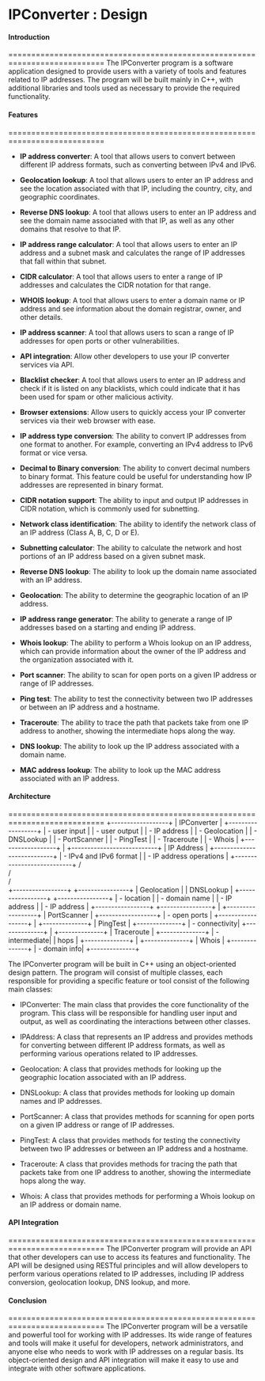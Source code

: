 # IPConverter : Design 

#### **Introduction**
===========================================================================
The IPConverter program is a software application designed to provide users with a variety of tools and features related to IP addresses. The program will be built mainly in C++, with additional libraries and tools used as necessary to provide the required functionality.

#### **Features**
===========================================================================
* **IP address converter**: 
  A tool that allows users to convert between different IP address formats, such as converting between IPv4 and IPv6.

* **Geolocation lookup**: 
  A tool that allows users to enter an IP address and see the location associated with that IP, including the country, city, and geographic coordinates.

* **Reverse DNS lookup**: 
  A tool that allows users to enter an IP address and see the domain name associated with that IP, as well as any other domains that resolve to that IP.

* **IP address range calculator**: 
  A tool that allows users to enter an IP address and a subnet mask and calculates the range of IP addresses that fall within that subnet.

* **CIDR calculator**: 
  A tool that allows users to enter a range of IP addresses and calculates the CIDR notation for that range.

* **WHOIS lookup**:
   A tool that allows users to enter a domain name or IP address and see information about the domain registrar, owner, and other details.

* **IP address scanner**: 
  A tool that allows users to scan a range of IP addresses for open ports or other vulnerabilities.

* **API integration**: 
  Allow other developers to use your IP converter services via API.

* **Blacklist checker**: 
  A tool that allows users to enter an IP address and check if it is listed on any blacklists, which could indicate that it has been used for spam or other malicious activity.

* **Browser extensions**: 
  Allow users to quickly access your IP converter services via their web browser with ease.

* **IP address type conversion**: 
  The ability to convert IP addresses from one format to another. For example, converting an IPv4 address to IPv6 format or vice versa.

* **Decimal to Binary conversion**: 
  The ability to convert decimal numbers to binary format. This feature could be useful for understanding how IP addresses are represented in binary format.

* **CIDR notation support**: 
  The ability to input and output IP addresses in CIDR notation, which is commonly used for subnetting.

* **Network class identification**: 
  The ability to identify the network class of an IP address (Class A, B, C, D or E).

* **Subnetting calculator**: 
  The ability to calculate the network and host portions of an IP address based on a given subnet mask.

* **Reverse DNS lookup**: 
  The ability to look up the domain name associated with an IP address.

* **Geolocation**: 
  The ability to determine the geographic location of an IP address.

* **IP address range generator**: 
  The ability to generate a range of IP addresses based on a starting and ending IP address.

* **Whois lookup**: 
  The ability to perform a Whois lookup on an IP address, which can provide information about the owner of the IP address and the organization associated with it.

* **Port scanner**: 
  The ability to scan for open ports on a given IP address or range of IP addresses.

* **Ping test**: 
  The ability to test the connectivity between two IP addresses or between an IP address and a hostname.

* **Traceroute**: 
  The ability to trace the path that packets take from one IP address to another, showing the intermediate hops along the way.

* **DNS lookup**: 
  The ability to look up the IP address associated with a domain name.

* **MAC address lookup**: 
  The ability to look up the MAC address associated with an IP address.

#### Architecture
===========================================================================
                +------------------+
                |   IPConverter    |
                +------------------+
                | - user input     |
                | - user output    |
                | - IP address     |
                | - Geolocation    |
                | - DNSLookup      |
                | - PortScanner    |
                | - PingTest       |
                | - Traceroute     |
                | - Whois          |
                +------------------+
                           |
            +---------------------------+
            |           IP Address       |
            +---------------------------+
            | - IPv4 and IPv6 format    |
            | - IP address operations   |
            +---------------------------+
                      /       \
                     /         \
                    /           \
      +-----------------+   +----------------+
      |   Geolocation   |   |   DNSLookup    |
      +-----------------+   +----------------+
      | - location      |   | - domain name  |
      | - IP address    |   | - IP address   |
      +-----------------+   +----------------+
                           |
                 +------------------+
                 |    PortScanner   |
                 +------------------+
                 | - open ports     |
                 +------------------+
                           |
                   +--------------+
                   |    PingTest  |
                   +--------------+
                   | - connectivity|
                   +--------------+
                           |
                   +--------------+
                   |   Traceroute |
                   +--------------+
                   | - intermediate|
                   | hops         |
                   +--------------+
                           |
                   +--------------+
                   |     Whois    |
                   +--------------+
                   | - domain info|
                   +--------------+

The IPConverter program will be built in C++ using an object-oriented design pattern. The program will consist of multiple classes, each responsible for providing a specific feature or tool consist of the following main classes:

* IPConverter: 
  The main class that provides the core functionality of the program. This class will be responsible for handling user input and output, as well as coordinating the interactions between other classes.

* IPAddress: 
  A class that represents an IP address and provides methods for converting between different IP address formats, as well as performing various operations related to IP addresses.

* Geolocation: 
  A class that provides methods for looking up the geographic location associated with an IP address.

* DNSLookup: 
  A class that provides methods for looking up domain names and IP addresses.

* PortScanner: 
  A class that provides methods for scanning for open ports on a given IP address or range of IP addresses.

* PingTest: 
  A class that provides methods for testing the connectivity between two IP addresses or between an IP address and a hostname.

* Traceroute: 
  A class that provides methods for tracing the path that packets take from one IP address to another, showing the intermediate hops along the way.

* Whois: 
  A class that provides methods for performing a Whois lookup on an IP address or domain name.

#### API Integration
===========================================================================
The IPConverter program will provide an API that other developers can use to access its features and functionality. The API will be designed using RESTful principles and will allow developers to perform various operations related to IP addresses, including IP address conversion, geolocation lookup, DNS lookup, and more.

#### Conclusion
===========================================================================
The IPConverter program will be a versatile and powerful tool for working with IP addresses. Its wide range of features and tools will make it useful for developers, network administrators, and anyone else who needs to work with IP addresses on a regular basis. Its object-oriented design and API integration will make it easy to use and integrate with other software applications.